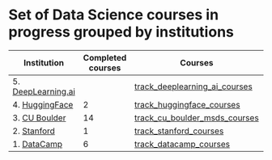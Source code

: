 # Set of Data Science courses in progress grouped by institutions


| Institution | Completed courses | Courses | Year |
| --- | --- | --- | --- |
| 5. [DeepLearning.ai](https://www.deeplearning.ai/courses/) |  | [track_deeplearning_ai_courses](https://github.com/jaymanvirk/track_deeplearning_ai_courses) |  |
| 4. [HuggingFace](https://huggingface.co/learn) | 2 | [track_huggingface_courses](https://github.com/jaymanvirk/track_huggingface_courses) | 2024 |
| 3. [CU Boulder](https://www.coursera.org/degrees/master-of-science-data-science-boulder) | 14 | [track_cu_boulder_msds_courses](https://github.com/jaymanvirk/track_cu_boulder_msds_courses) | 2025 |
| 2. [Stanford](https://www.coursera.org) | 1 | [track_stanford_courses](https://github.com/jaymanvirk/track_stanford_courses) | 2018 |
| 1. [DataCamp](https://www.datacamp.com) | 6 | [track_datacamp_courses](https://github.com/jaymanvirk/track_datacamp_courses) | 2018 |


